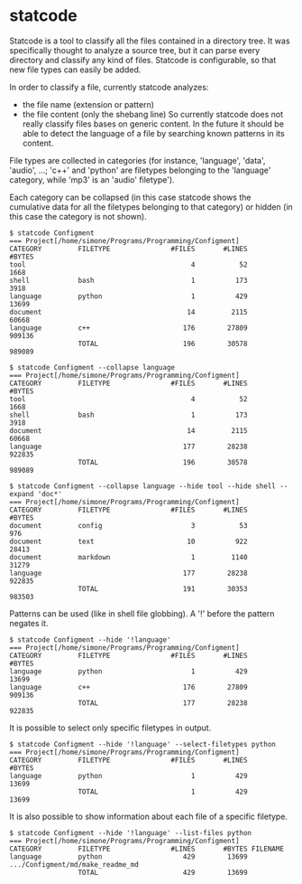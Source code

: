 statcode
========

Statcode is a tool to classify all the files contained in a directory tree. It was specifically thought to analyze a source tree, but it can parse every directory and classify any kind of files.
Statcode is configurable, so that new file types can easily be added. 

In order to classify a file, currently statcode analyzes:
* the file name (extension or pattern)
* the file content (only the shebang line)
So currently statcode does not really classify files bases on generic content. In the future it should be able to detect the language of a file by searching known patterns in its content.

File types are collected in categories (for instance, 'language', 'data', 'audio', ...; 'c++' and 'python' are filetypes belonging to the 'language' category, while 'mp3' is an 'audio' filetype').

Each category can be collapsed (in this case statcode shows the cumulative data for all the filetypes belonging to that category) or hidden (in this case the category is not shown).

```shell
$ statcode Configment 
=== Project[/home/simone/Programs/Programming/Configment]             
CATEGORY         FILETYPE               #FILES       #LINES       #BYTES
tool                                         4           52         1668
shell            bash                        1          173         3918
language         python                      1          429        13699
document                                    14         2115        60668
language         c++                       176        27809       909136
                 TOTAL                     196        30578       989089

$ statcode Configment --collapse language
=== Project[/home/simone/Programs/Programming/Configment]             
CATEGORY         FILETYPE               #FILES       #LINES       #BYTES
tool                                         4           52         1668
shell            bash                        1          173         3918
document                                    14         2115        60668
language                                   177        28238       922835
                 TOTAL                     196        30578       989089

$ statcode Configment --collapse language --hide tool --hide shell --expand 'doc*'
=== Project[/home/simone/Programs/Programming/Configment]             
CATEGORY         FILETYPE               #FILES       #LINES       #BYTES
document         config                      3           53          976
document         text                       10          922        28413
document         markdown                    1         1140        31279
language                                   177        28238       922835
                 TOTAL                     191        30353       983503

```

Patterns can be used (like in shell file globbing). A '!' before the pattern negates it.

```shell
$ statcode Configment --hide '!language'
=== Project[/home/simone/Programs/Programming/Configment]             
CATEGORY         FILETYPE               #FILES       #LINES       #BYTES
language         python                      1          429        13699
language         c++                       176        27809       909136
                 TOTAL                     177        28238       922835

```

It is possible to select only specific filetypes in output.

```shell
$ statcode Configment --hide '!language' --select-filetypes python
=== Project[/home/simone/Programs/Programming/Configment]             
CATEGORY         FILETYPE               #FILES       #LINES       #BYTES
language         python                      1          429        13699
                 TOTAL                       1          429        13699

```

It is also possible to show information about each file of a specific filetype.

```shell
$ statcode Configment --hide '!language' --list-files python
=== Project[/home/simone/Programs/Programming/Configment]             
CATEGORY         FILETYPE               #LINES       #BYTES FILENAME
language         python                    429        13699 .../Configment/md/make_readme_md
                 TOTAL                     429        13699 

```
